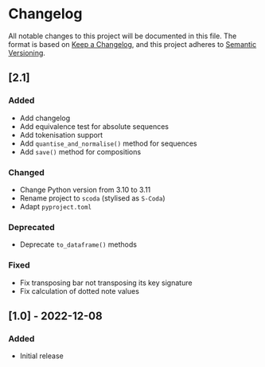 # Changelog

All notable changes to this project will be documented in this file.
The format is based on [Keep a Changelog](https://keepachangelog.com/en/1.0.0/), and this project adheres
to [Semantic Versioning](https://semver.org/spec/v2.0.0.html).

## [2.1]

### Added

- Add changelog
- Add equivalence test for absolute sequences
- Add tokenisation support
- Add `quantise_and_normalise()` method for sequences
- Add `save()` method for compositions

### Changed

- Change Python version from 3.10 to 3.11
- Rename project to `scoda` (stylised as `S-Coda`)
- Adapt `pyproject.toml`

### Deprecated

- Deprecate `to_dataframe()` methods

### Fixed

- Fix transposing bar not transposing its key signature
- Fix calculation of dotted note values

## [1.0] - 2022-12-08

### Added

- Initial release

